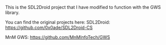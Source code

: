 This is the SDL2Droid project that I have modified to function with the GWS library.

You can find the original projects here: 
SDL2Droid: https://github.com/0x0ade/SDL2Droid-CS

MnM GWS: https://github.com/MnMInfoTech/GWS
